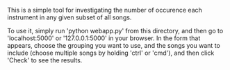 This is a simple tool for investigating the number of occurence each instrument in any given subset of all songs.


To use it, simply run 'python webapp.py' from this directory, and then go to 'localhost:5000' or '127.0.0.1:5000' in your browser. In the form that appears, choose the grouping you want to use, and the songs you want to include (choose multiple songs by holding 'ctrl' or 'cmd'), and then click 'Check' to see the results.
